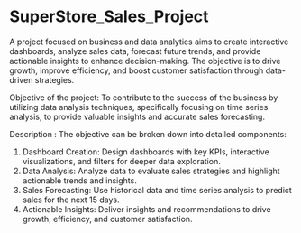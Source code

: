 # SuperStore_Sales_Project
A project focused on business and data analytics aims to create interactive dashboards, analyze sales data, forecast future trends, and provide actionable insights to enhance decision-making. The objective is to drive growth, improve efficiency, and boost customer satisfaction through data-driven strategies.

Objective of the project: 
To contribute to the success of the business by utilizing data analysis techniques, specifically focusing on time series analysis, to provide valuable insights and accurate sales forecasting. 

Description :
The objective can be broken down into detailed components:
1. Dashboard Creation: Design dashboards with key KPIs, interactive visualizations, and filters for deeper data exploration.
2. Data Analysis: Analyze data to evaluate sales strategies and highlight actionable trends and insights.
3. Sales Forecasting: Use historical data and time series analysis to predict sales for the next 15 days.
4. Actionable Insights: Deliver insights and recommendations to drive growth, efficiency, and customer satisfaction.
